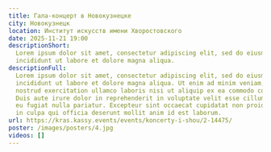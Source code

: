 ```yaml
---
title: Гала-концерт в Новокузнецке
city: Новокузнецк
location: Институт искусств имени Хворостовского
date: 2025-11-21 19:00
descriptionShort: 
  Lorem ipsum dolor sit amet, consectetur adipiscing elit, sed do eiusmod tempor
  incididunt ut labore et dolore magna aliqua.
descriptionFull: 
  Lorem ipsum dolor sit amet, consectetur adipiscing elit, sed do eiusmod tempor
  incididunt ut labore et dolore magna aliqua. Ut enim ad minim veniam, quis
  nostrud exercitation ullamco laboris nisi ut aliquip ex ea commodo consequat.
  Duis aute irure dolor in reprehenderit in voluptate velit esse cillum dolore
  eu fugiat nulla pariatur. Excepteur sint occaecat cupidatat non proident, sunt
  in culpa qui officia deserunt mollit anim id est laborum.
url: https://kras.kassy.events/events/koncerty-i-shou/2-14475/
poster: /images/posters/4.jpg
videos: []
---
```

